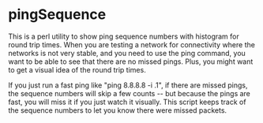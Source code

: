 # pingSequence
This is a perl utility to show ping sequence numbers with histogram for round trip times.
When you are testing a network for connectivity where the networks is not very stable, and
you need to use the ping command, you want to be able to see that there are no missed pings.
Plus, you might want to get a visual idea of the round trip times.

If you just run a fast ping like "ping 8.8.8.8 -i .1", if there are missed pings, the sequence
numbers will skip a few counts -- but because the pings are fast, you will miss it if you just
watch it visually.  This script keeps track of the sequence numbers to let you know there were
missed packets.

